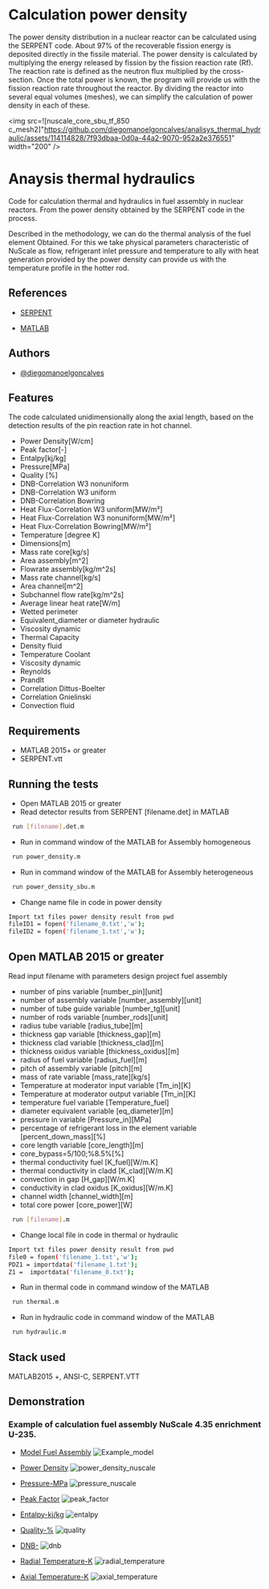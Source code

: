 # Calculation power density

The power density distribution in a nuclear reactor can be calculated using the SERPENT code. About 97% of the recoverable fission energy is deposited directly in the fissile material. The power density is calculated by multiplying the energy released by fission by the fission reaction rate (Rf). The reaction rate is defined as the neutron flux multiplied by the cross-section. Once the total power is known, the program will provide us with the fission reaction rate throughout the reactor. By dividing the reactor into several equal volumes (meshes), we can simplify the calculation of power density in each of these.

<img src=![nuscale_core_sbu_tf_850 c_mesh2]"https://github.com/diegomanoelgoncalves/analisys_thermal_hydraulic/assets/114114828/7f93dbaa-0d0a-44a2-9070-952a2e376551" width="200" />

# Anaysis thermal hydraulics

Code for calculation thermal and hydraulics in fuel assembly in nuclear reactors. From the power density obtained by the SERPENT code in the process.

Described in the methodology, we can do the thermal analysis of the fuel element
Obtained. For this we take physical parameters characteristic of NuScale as flow, refrigerant inlet pressure and temperature to ally with heat generation
provided by the power density can provide us with the temperature profile in the hotter rod.

## References

 - [SERPENT](http://serpent.vtt.fi/mediawiki/index.php/Input_syntax_manual#mat_.28material_definition.29)

 - [MATLAB](https://www.mathworks.com/products/matlab.html)

## Authors

- [@diegomanoelgoncalves](https://www.github.com/diegomanoelgoncalves)

## Features

The code calculated unidimensionally along the axial length, based on the detection results of the pin reaction rate in hot channel.

- Power Density[W/cm]
- Peak factor[-]
- Entalpy[kj/kg]
- Pressure[MPa]
- Quality [%]
- DNB-Correlation W3 nonuniform
- DNB-Correlation W3 uniform
- DNB-Correlation Bowring
- Heat Flux-Correlation W3 uniform[MW/m²]
- Heat Flux-Correlation W3 nonuniform[MW/m²]
- Heat Flux-Correlation Bowring[MW/m²]
- Temperature [degree K]
- Dimensions[m]
- Mass rate core[kg/s]
- Area assembly[m^2]
- Flowrate assembly[kg/m^2s]
- Mass rate channel[kg/s]
- Area channel[m^2]
- Subchannel flow rate[kg/m^2s]
- Average linear heat rate[W/m]
- Wetted perimeter
- Equivalent_diameter or diameter hydraulic
- Viscosity dynamic
- Thermal Capacity
- Density fluid
- Temperature Coolant
- Viscosity dynamic
- Reynolds
- Prandlt
- Correlation Dittus-Boelter 
- Correlation Gnielinski 
- Convection fluid

## Requirements

- MATLAB 2015+ or greater 
- SERPENT.vtt
    
## Running the tests
- Open MATLAB 2015 or greater
- Read detector results from SERPENT [filename.det] in MATLAB
```bash
 run [filename].det.m
```
- Run in command window of the MATLAB for Assembly homogeneous
```bash
 run power_density.m
```
- Run in command window of the MATLAB for Assembly heterogeneous
```bash
 run power_density_sbu.m
```
- Change name file in code in power density
```bash
Import txt files power density result from pwd 
fileID1 = fopen('filename_0.txt','w');
fileID2 = fopen('filename_1.txt','w');
```
## Open MATLAB 2015 or greater
 Read input filename with parameters design project fuel assembly
- number of pins variable [number_pin][unit]
- number of assembly variable [number_assembly][unit]
- number of tube guide variable [number_tg][unit]
- number of rods variable [number_rods][unit]
- radius tube variable [radius_tube][m]
- thickness gap variable [thickness_gap][m]
- thickness clad variable [thickness_clad][m]
- thickness oxidus variable [thickness_oxidus][m]
- radius of fuel variable [radius_fuel][m]
- pitch of assembly variable [pitch][m]
- mass of rate variable [mass_rate][kg/s]
- Temperature at moderator input variable [Tm_in][K]
- Temperature at moderator output variable [Tm_in][K]
- temperature fuel variable [Temperature_fuel]
- diameter equivalent variable [eq_diameter][m]
- pressure in variable [Pressure_in][MPa]
- percentage of refrigerant loss in the element variable [percent_down_mass][%]
- core length variable [core_length][m]
- core_bypass=5/100;%8.5%[%]
- thermal conductivity fuel [K_fuel][W/m.K]
- thermal conductivity in cladd [K_clad][W/m.K]
- convection in gap [H_gap][W/m.K]
- conductivity in clad oxidus [K_oxidus][W/m.K]
- channel width [channel_width][m]
- total core power [core_power][W]
```bash
 run [filename].m
```
- Change local file in code in thermal or hydraulic
```bash
Import txt files power density result from pwd 
file0 = fopen('filename_1.txt','w');
PDZ1 = importdata('filename_1.txt');
Z1 =  importdata('filename_0.txt');
```
- Run in thermal code in command window of the MATLAB 
```bash
 run thermal.m
```
- Run in hydraulic code in command window of the MATLAB
```bash
 run hydraulic.m
```
## Stack used

MATLAB2015 +, ANSI-C, SERPENT.VTT

## Demonstration
### Example of calculation fuel assembly NuScale 4.35 enrichment U-235.
- [Model Fuel Assembly](https://github.com/diegomanoelgoncalves/analisys_thermal_hydraulic/blob/main/Example_model.png)
![Example_model](https://github.com/diegomanoelgoncalves/analisys_thermal_hydraulic/assets/114114828/2e5ef4ca-16f2-4a0e-a7e4-fc4dba025d73)

- [Power Density](https://github.com/diegomanoelgoncalves/analisys_thermal_hydraulic/blob/thermal-hydraulic/power_density_nuscale.png)
![power_density_nuscale](https://github.com/diegomanoelgoncalves/analisys_thermal_hydraulic/assets/114114828/fe687070-6429-48a5-ac3a-7628eb18af03)

- [Pressure-MPa](https://github.com/diegomanoelgoncalves/analisys_thermal_hydraulic/blob/thermal-hydraulic/pressure_nuscale.png)
![pressure_nuscale](https://github.com/diegomanoelgoncalves/analisys_thermal_hydraulic/assets/114114828/31790e85-ab95-432a-9ef4-bb1faea405f8)

- [Peak Factor](https://github.com/diegomanoelgoncalves/analisys_thermal_hydraulic/blob/thermal-hydraulic/peak_factor.png)
![peak_factor](https://github.com/diegomanoelgoncalves/analisys_thermal_hydraulic/assets/114114828/57c57759-0f67-4b7b-8d52-27366c882188)

- [Entalpy-kj/kg](https://github.com/diegomanoelgoncalves/analisys_thermal_hydraulic/blob/thermal-hydraulic/entalpy.png)
![entalpy](https://github.com/diegomanoelgoncalves/analisys_thermal_hydraulic/assets/114114828/bd5e363d-baaa-4380-84f4-8eb55324dfbc)

- [Quality-%](https://github.com/diegomanoelgoncalves/analisys_thermal_hydraulic/blob/thermal-hydraulic/quality.png)
![quality](https://github.com/diegomanoelgoncalves/analisys_thermal_hydraulic/assets/114114828/d3e6727e-69e2-4a23-ade1-046b72fcac4e)

- [DNB-](https://github.com/diegomanoelgoncalves/analisys_thermal_hydraulic/blob/thermal-hydraulic/dnb.png)
![dnb](https://github.com/diegomanoelgoncalves/analisys_thermal_hydraulic/assets/114114828/b1a8ba7f-94ba-4b18-9586-a3a4953104dc)

- [Radial Temperature-K](https://github.com/diegomanoelgoncalves/analisys_thermal_hydraulic/blob/thermal-hydraulic/radial_temperature.png)
![radial_temperature](https://github.com/diegomanoelgoncalves/analisys_thermal_hydraulic/assets/114114828/ac5dd763-6b0f-45eb-a866-390470182d32)

- [Axial Temperature-K](https://github.com/diegomanoelgoncalves/analisys_thermal_hydraulic/blob/thermal-hydraulic/axial_temperature.png)
![axial_temperature](https://github.com/diegomanoelgoncalves/analisys_thermal_hydraulic/assets/114114828/92be0ca0-904d-4b9d-8a76-8df409819623)
